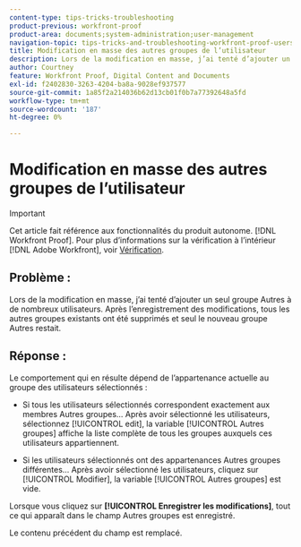 ```yaml
---
content-type: tips-tricks-troubleshooting
product-previous: workfront-proof
product-area: documents;system-administration;user-management
navigation-topic: tips-tricks-and-troubleshooting-workfront-proof-users-and-contacts
title: Modification en masse des autres groupes de l’utilisateur
description: Lors de la modification en masse, j’ai tenté d’ajouter un seul groupe Autres à de nombreux utilisateurs. Après l’enregistrement des modifications, tous les autres groupes existants ont été supprimés et seul le nouveau groupe Autres restait.
author: Courtney
feature: Workfront Proof, Digital Content and Documents
exl-id: f2402830-3263-4204-ba8a-9028ef937577
source-git-commit: 1a85f2a214036b62d13cb01f0b7a77392648a5fd
workflow-type: tm+mt
source-wordcount: '187'
ht-degree: 0%

---
```


# Modification en masse des autres groupes de l’utilisateur

>[!IMPORTANT]
>
>Cet article fait référence aux fonctionnalités du produit autonome. [!DNL Workfront Proof]. Pour plus d’informations sur la vérification à l’intérieur [!DNL Adobe Workfront], voir [Vérification](../../../review-and-approve-work/proofing/proofing.md).

## Problème :

Lors de la modification en masse, j’ai tenté d’ajouter un seul groupe Autres à de nombreux utilisateurs.
Après l’enregistrement des modifications, tous les autres groupes existants ont été supprimés et seul le nouveau groupe Autres restait.

## Réponse :

Le comportement qui en résulte dépend de l’appartenance actuelle au groupe des utilisateurs sélectionnés :

* Si tous les utilisateurs sélectionnés correspondent exactement aux membres Autres groupes... Après avoir sélectionné les utilisateurs, sélectionnez [!UICONTROL edit], la variable [!UICONTROL Autres groupes] affiche la liste complète de tous les groupes auxquels ces utilisateurs appartiennent.

* Si les utilisateurs sélectionnés ont des appartenances Autres groupes différentes... Après avoir sélectionné les utilisateurs, cliquez sur [!UICONTROL Modifier], la variable [!UICONTROL Autres groupes] est vide.

Lorsque vous cliquez sur **[!UICONTROL Enregistrer les modifications]**, tout ce qui apparaît dans le champ Autres groupes est enregistré.

Le contenu précédent du champ est remplacé.
